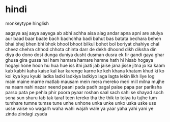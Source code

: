 # hindi

monkeytype hinglish

aagaya
aaj
aaya
aayega
ab
abhi
achha
aisa
alag
andar
apna
apni
are
atulya
aur
baad
baar
baate
bach
bachchha
badi
bahut
bas
batata
bechara
behen
bhai
bhej
bhen
bhi
bhok
bhool
bhoot
bilkul
bohot
bol
boriyat
chahiye
chal
cheez
chehra
chhod
chhota
chinta
darr
de
dekh
dhoond
dikh
diksha
din
diya
do
dono
dost
dunga
duniya
dusht
dusman
dusra
ek
fir
gandi
gaya
ghar
ghusa
gira
gussa
hai
ham
hamara
hamare
hamne
hath
hi
hisab
hogaya
hogayi
hone
hoon
hu
hua
hue
iss
itni
jaati
jab
jaise
jana
jisse
jitna
jo
ka
kaam
kab
kabhi
kaha
kaise
kal
kar
karenge
karne
ke
keh
khana
khatam
khud
ki
ko
koi
kya
kyu
kyuki
ladka
ladki
ladkiya
ladkiyo
laga
lagta
lekin
likh
liye
log
main
maine
marne
matlab
mausam
mein
mera
mereko
meri
mill
milna
mujhe
na
naam
nahi
nazar
neend
paani
pada
padh
pagal
paise
papa
par
pariksha
parso
pata
pe
pehla
phir
poora
pyaar
roshan
saal
sach
sahi
se
shayad
soch
sona
sun
shuru
tab
tak
taraf
teen
tereko
tha
the
thik
to
tolya
tu
tujhe
tum
tumhare
tumne
tumse
tune
unhe
unhone
unka
unke
unko
uska
uske
uss
usse
vaise
vo
wagarh
waha
wahi
wajah
wale
ya
yaar
yaha
yahi
yani
ye
zinda
zindagi
zyada
